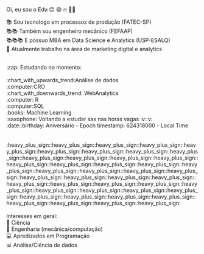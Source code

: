  Oi, eu sou o Edu :blush: :smile: :fire: ✊🏿
 
 :books: Sou tecnologo em processos de produção (FATEC-SP)<br/> 
 :books::books: Também sou engenheiro mecânico (FEFAAP)<br/> 
 :books::books::books: E possuo MBA em Data Science e Analytics (USP-ESALQ)<br/> 
 :office: Atualmente trabalho na área de marketing digital e analytics<br/> 
 
 <br/> 
 :zap: Estudando no momento: <br/> 
 <br/> 
 :chart_with_upwards_trend:Análise de dados<br/>  
:computer:CRO<br/>  
:chart_with_downwards_trend: WebAnalytics<br/>
 :computer: R<br/> 
 :computer:SQL <br/>
:books: Machine Learning <br/> 
 :saxophone: Voltando a estudar sax nas horas vagas :v::v:<br/>
 :date::birthday: Aniversário - Epoch timestamp: 624318000 - Local Time<br/>
 <br/> <br/> 
 :heavy_plus_sign::heavy_plus_sign::heavy_plus_sign::heavy_plus_sign::heavy_plus_sign::heavy_plus_sign::heavy_plus_sign::heavy_plus_sign::heavy_plus_sign::heavy_plus_sign::heavy_plus_sign::heavy_plus_sign::heavy_plus_sign::heavy_plus_sign::heavy_plus_sign::heavy_plus_sign::heavy_plus_sign::heavy_plus_sign::heavy_plus_sign::heavy_plus_sign::heavy_plus_sign::heavy_plus_sign::heavy_plus_sign::heavy_plus_sign::heavy_plus_sign::heavy_plus_sign::heavy_plus_sign::heavy_plus_sign::heavy_plus_sign::heavy_plus_sign::heavy_plus_sign::heavy_plus_sign::heavy_plus_sign::heavy_plus_sign::heavy_plus_sign::heavy_plus_sign::heavy_plus_sign::heavy_plus_sign::heavy_plus_sign::heavy_plus_sign::heavy_plus_sign::heavy_plus_sign::heavy_plus_sign:
<br/> <br/> 
Interesses em geral:<br/> 
🔬 Ciência<br/> 
📡 Engenharia (mecânica/computação)<br/> 
💻 Apredizados em Programação<br/> 
📊 Análise/Ciência de dados<br/> 



<!--
**DuhBenhur/DuhBenhur** is a ✨ _special_ ✨ repository because its `README.md` (this file) appears on your GitHub profile.

Here are some ideas to get you started:

- 🔭 I’m currently working on ...
- 🌱 I’m currently learning ...
- 👯 I’m looking to collaborate on ...
- 🤔 I’m looking for help with ...
- 💬 Ask me about ...
- 📫 How to reach me: ...
- 😄 Pronouns: ...
- ⚡ Fun fact: ...
-->
